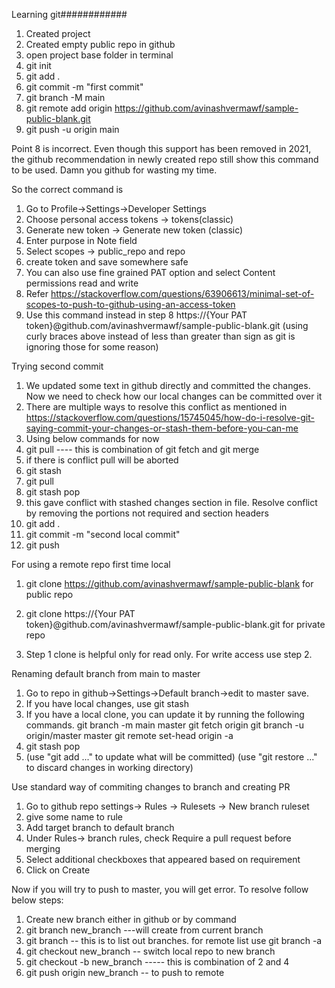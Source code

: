 Learning git############


1. Created project
2. Created empty public repo in github
3. open project base folder in terminal
4. git init
5. git add .
6. git commit -m "first commit"
7. git branch -M main
8. git remote add origin https://github.com/avinashvermawf/sample-public-blank.git
9. git push -u origin main


Point 8 is incorrect. Even though this support has been removed in 2021, 
the github recommendation in newly created repo still show this command to be used.
Damn you github for wasting my time.

So the correct command is
1. Go to Profile->Settings->Developer Settings
2. Choose personal access tokens -> tokens(classic)
3. Generate new token -> Generate new token (classic)
4. Enter purpose in Note field
5. Select scopes -> public_repo and repo
6. create token and save somewhere safe
7. You can also use fine grained PAT option and select Content permissions read and write
8. Refer https://stackoverflow.com/questions/63906613/minimal-set-of-scopes-to-push-to-github-using-an-access-token
9. Use this command instead in step 8
   https://{Your PAT token}@github.com/avinashvermawf/sample-public-blank.git
(using curly braces above instead of less than greater than sign as git is ignoring those for some reason)


Trying second commit
1. We updated some text in github directly and committed the changes. Now we need to check how our local changes can be committed over it
2. There are multiple ways to resolve this conflict as mentioned in https://stackoverflow.com/questions/15745045/how-do-i-resolve-git-saying-commit-your-changes-or-stash-them-before-you-can-me
3. Using below commands for now
4. git pull       ---- this is combination of git fetch and git merge
5. if there is conflict pull will be aborted
6. git stash
7. git pull
8. git stash pop
9. this gave conflict with stashed changes section in file. Resolve conflict by removing the portions not required and section headers
10. git add .
11. git commit -m "second local commit"
12. git push

For using a remote repo first time local
1. git clone https://github.com/avinashvermawf/sample-public-blank     for public repo
2. git clone https://{Your PAT token}@github.com/avinashvermawf/sample-public-blank.git      for private repo

3. Step 1 clone is helpful only for read only. For write access use step 2.



Renaming default branch from main to master
1. Go to repo in github->Settings->Default branch->edit to master save.
2. If you have local changes, use git stash
3. If you have a local clone, you can update it by running the following commands.
git branch -m main master
git fetch origin
git branch -u origin/master master
git remote set-head origin -a
4. git stash pop
5.  (use "git add <file>..." to update what will be committed)
    (use "git restore <file>..." to discard changes in working directory)



Use standard way of commiting changes to branch and creating PR
1. Go to github repo settings-> Rules -> Rulesets -> New branch ruleset
2. give some name to rule
3. Add target branch to default branch
4. Under Rules-> branch rules, check Require a pull request before merging
5. Select additional checkboxes that appeared based on requirement
6. Click on Create

Now if you will try to push to master, you will get error. To resolve follow below steps:
1. Create new branch either in github or by command
2. git branch new_branch      ---will create from current branch
3. git branch        -- this is to list out branches. for remote list use git branch -a
4. git checkout new_branch       -- switch local repo to new branch
5. git checkout -b new_branch ----- this is combination of 2 and 4
6. git push origin new_branch     -- to push to remote

